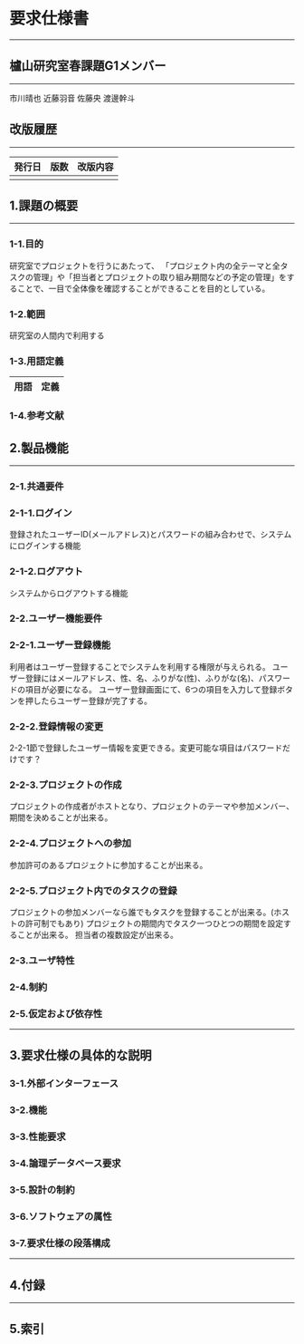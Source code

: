 # 要求仕様書
***
## 櫨山研究室春課題G1メンバー
***
市川晴也
近藤羽音
佐藤央
渡邊幹斗

## 改版履歴
***
|発行日|版数|改版内容|
|-------|----|------------------|
||||

## 1.課題の概要
***
### 1-1.目的
研究室でプロジェクトを行うにあたって、
「プロジェクト内の全テーマと全タスクの管理」や「担当者とプロジェクトの取り組み期間などの予定の管理」をすることで、一目で全体像を確認することができることを目的としている。
### 1-2.範囲
研究室の人間内で利用する
### 1-3.用語定義
|用語|定義|
|-------|---------------------------|
### 1-4.参考文献

## 2.製品機能
***
### 2-1.共通要件

### 2-1-1.ログイン
登録されたユーザーID(メールアドレス)とパスワードの組み合わせで、システムにログインする機能
### 2-1-2.ログアウト
システムからログアウトする機能
### 2-2.ユーザー機能要件

### 2-2-1.ユーザー登録機能
利用者はユーザー登録することでシステムを利用する権限が与えられる。
ユーザー登録にはメールアドレス、性、名、ふりがな(性)、ふりがな(名)、パスワードの項目が必要になる。
ユーザー登録画面にて、6つの項目を入力して登録ボタンを押したらユーザー登録が完了する。
### 2-2-2.登録情報の変更
2-2-1節で登録したユーザー情報を変更できる。変更可能な項目はパスワードだけです？
### 2-2-3.プロジェクトの作成
プロジェクトの作成者がホストとなり、プロジェクトのテーマや参加メンバー、期間を決めることが出来る。

### 2-2-4.プロジェクトへの参加
参加許可のあるプロジェクトに参加することが出来る。

### 2-2-5.プロジェクト内でのタスクの登録
プロジェクトの参加メンバーなら誰でもタスクを登録することが出来る。(ホストの許可制でもあり)
プロジェクトの期間内でタスク一つひとつの期間を設定することが出来る。
担当者の複数設定が出来る。
### 2-3.ユーザ特性

### 2-4.制約

### 2-5.仮定および依存性
---

## 3.要求仕様の具体的な説明

### 3-1.外部インターフェース

### 3-2.機能

### 3-3.性能要求

### 3-4.論理データベース要求

### 3-5.設計の制約

### 3-6.ソフトウェアの属性

### 3-7.要求仕様の段落構成

---

## 4.付録

---

## 5.索引
